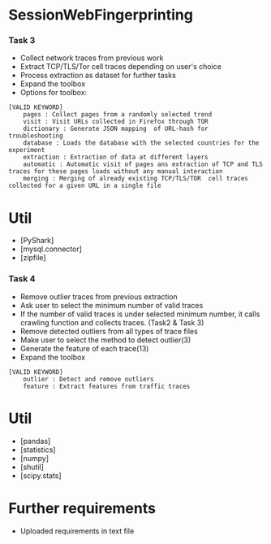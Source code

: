 # SessionWebFingerprinting


### Task 3
- Collect network traces from previous work
- Extract TCP/TLS/Tor cell traces depending on user's choice
- Process extraction as dataset for further tasks
- Expand the toolbox
- Options for toolbox:
```
[VALID KEYWORD]
    pages : Collect pages from a randomly selected trend
    visit : Visit URLs collected in Firefox through TOR
    dictionary : Generate JSON mapping  of URL-hash for troubleshooting
    database : Loads the database with the selected countries for the experiment
    extraction : Extraction of data at different layers
    automatic : Automatic visit of pages ans extraction of TCP and TLS traces for these pages loads without any manual interaction
    merging : Merging of already existing TCP/TLS/TOR  cell traces collected for a given URL in a single file
```

# Util
- [PyShark]
- [mysql.connector]
- [zipfile]


### Task 4
- Remove outlier traces from previous extraction
- Ask user to select the minimum number of valid traces
- If the number of valid traces is under selected minimum number, it calls crawling function and collects traces. (Task2 & Task 3)
- Remove detected outliers from all types of trace files
- Make user to select the method to detect outlier(3)
- Generate the feature of each trace(13)
- Expand the toolbox
```
[VALID KEYWORD]
    outlier : Detect and remove outliers
    feature : Extract features from traffic traces
```
# Util
- [pandas]
- [statistics]
- [numpy]
- [shutil]
- [scipy.stats]



# Further requirements
- Uploaded requirements in text file